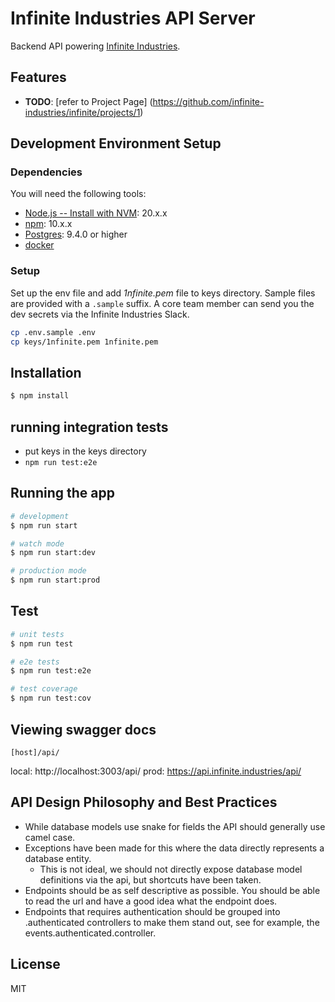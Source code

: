 # Infinite Industries API Server

Backend API powering [Infinite Industries](https://infinite.industries).

## Features

- **TODO**: [refer to Project Page] (https://github.com/infinite-industries/infinite/projects/1)

## Development Environment Setup

### Dependencies

You will need the following tools:

- [Node.js -- Install with NVM](https://github.com/nvm-sh/nvm): 20.x.x
- [npm](https://www.npmjs.com/get-npm): 10.x.x
- [Postgres](https://www.postgresql.org/): 9.4.0 or higher
- [docker](https://www.docker.com)

### Setup

Set up the env file and add *1nfinite.pem* file to keys directory. Sample files are provided with a `.sample` suffix.
A core team member can send you the dev secrets via the Infinite Industries Slack.

 ```bash
 cp .env.sample .env
 cp keys/1nfinite.pem 1nfinite.pem    
 ```

## Installation

```bash
$ npm install
```

## running integration tests

- put keys in the keys directory
- `npm run test:e2e`

## Running the app

```bash
# development
$ npm run start

# watch mode
$ npm run start:dev

# production mode
$ npm run start:prod
```

## Test

```bash
# unit tests
$ npm run test

# e2e tests
$ npm run test:e2e

# test coverage
$ npm run test:cov
```

## Viewing swagger docs

`[host]/api/`

local: http://localhost:3003/api/
prod:  https://api.infinite.industries/api/

## API Design Philosophy and Best Practices

* While database models use snake for fields the API should generally use camel case.
* Exceptions have been made for this where the data directly represents a database entity.
  * This is not ideal, we should not directly expose database model definitions via the api, but shortcuts
    have been taken.
* Endpoints should be as self descriptive as possible. You should be able to read the url and have a good idea what
  the endpoint does.
* Endpoints that requires authentication should be grouped into .authenticated controllers to make them stand out, see
  for example, the events.authenticated.controller.

## License

MIT
